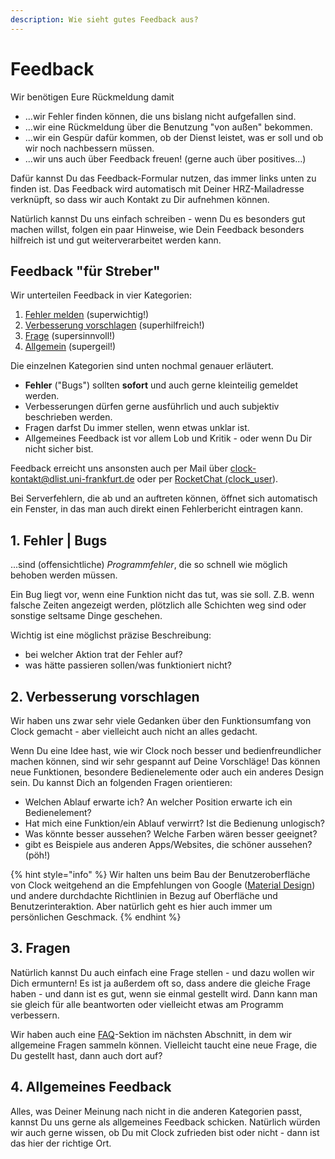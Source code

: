 ```yaml
---
description: Wie sieht gutes Feedback aus?
---
```


# Feedback

Wir benötigen Eure Rückmeldung damit

* ...wir Fehler finden können, die uns bislang nicht aufgefallen sind.
* ...wir eine Rückmeldung über die Benutzung "von außen" bekommen.
* ...wir ein Gespür dafür kommen, ob der Dienst leistet, was er soll und ob wir noch nachbessern müssen.
* ...wir uns auch über Feedback freuen! \(gerne auch über positives...\)

Dafür kannst Du das Feedback-Formular nutzen, das immer links unten zu finden ist. Das Feedback wird automatisch mit Deiner HRZ-Mailadresse verknüpft, so dass wir auch Kontakt zu Dir aufnehmen können.

Natürlich kannst Du uns einfach schreiben - wenn Du es besonders gut machen willst, folgen ein paar Hinweise, wie Dein Feedback besonders hilfreich ist und gut weiterverarbeitet werden kann.

## Feedback "für Streber"

Wir unterteilen Feedback in vier Kategorien:

1. [Fehler melden](how2feedback.md#1.-Bugs) \(superwichtig!\)
2. [Verbesserung vorschlagen](how2feedback.md#2.-Bedienung) \(superhilfreich!\)
3. [Frage](how2feedback.md#3.-Design) \(supersinnvoll!\)
4. [Allgemein](how2feedback.md#4.-neue-Funktionen) \(supergeil!\)

Die einzelnen Kategorien sind unten nochmal genauer erläutert.

* **Fehler** \("Bugs"\) sollten **sofort** und auch gerne kleinteilig gemeldet werden.
* Verbesserungen dürfen gerne ausführlich und auch subjektiv beschrieben werden.
* Fragen darfst Du immer stellen, wenn etwas unklar ist.
* Allgemeines Feedback ist vor allem Lob und Kritik - oder wenn Du Dir nicht sicher bist.

Feedback erreicht uns ansonsten auch per Mail über [clock-kontakt@dlist.uni-frankfurt.de](mailto:clock-kontakt@dlist.uni-frankfurt.de) oder per [RocketChat \(clock\_user](https://chat.studiumdigitale.uni-frankfurt.de/channel/clock_user)\).

Bei Serverfehlern, die ab und an auftreten können, öffnet sich automatisch ein Fenster, in das man auch direkt einen Fehlerbericht eintragen kann.

## 1. Fehler \| Bugs

...sind \(offensichtliche\) _Programmfehler_, die so schnell wie möglich behoben werden müssen.

Ein Bug liegt vor, wenn eine Funktion nicht das tut, was sie soll. Z.B. wenn falsche Zeiten angezeigt werden, plötzlich alle Schichten weg sind oder sonstige seltsame Dinge geschehen.

Wichtig ist eine möglichst präzise Beschreibung:

* bei welcher Aktion trat der Fehler auf?
* was hätte passieren sollen/was funktioniert nicht?

## 2. Verbesserung vorschlagen

Wir haben uns zwar sehr viele Gedanken über den Funktionsumfang von Clock gemacht - aber vielleicht auch nicht an alles gedacht.

Wenn Du eine Idee hast, wie wir Clock noch besser und bedienfreundlicher machen können, sind wir sehr gespannt auf Deine Vorschläge! Das können neue Funktionen, besondere Bedienelemente oder auch ein anderes Design sein. Du kannst Dich an folgenden Fragen orientieren:

* Welchen Ablauf erwarte ich? An welcher Position erwarte ich ein Bedienelement?
* Hat mich eine Funktion/ein Ablauf verwirrt? Ist die Bedienung unlogisch?
* Was könnte besser aussehen? Welche Farben wären besser geeignet?
* gibt es Beispiele aus anderen Apps/Websites, die schöner aussehen? \(pöh!\)

{% hint style="info" %}
Wir halten uns beim Bau der Benutzeroberfläche von Clock weitgehend an die Empfehlungen von Google \([Material Design](https://github.com/ClockGU/handbook/tree/c6a3efe17c130c71ac14b67706cb399e4d331dfb/benutzerhandbuch/about.md#Design)\) und andere durchdachte Richtlinien in Bezug auf Oberfläche und Benutzerinteraktion. Aber natürlich geht es hier auch immer um persönlichen Geschmack.
{% endhint %}

## 3. Fragen

Natürlich kannst Du auch einfach eine Frage stellen - und dazu wollen wir Dich ermuntern! Es ist ja außerdem oft so, dass andere die gleiche Frage haben - und dann ist es gut, wenn sie einmal gestellt wird. Dann kann man sie gleich für alle beantworten oder vielleicht etwas am Programm verbessern.

Wir haben auch eine [FAQ](https://github.com/ClockGU/handbook/tree/0ee7e2b2af2b22cad046c0aeb90068483f6d2e2e/benutzerhandbuch-deutsch/faq.md)-Sektion im nächsten Abschnitt, in dem wir allgemeine Fragen sammeln können. Vielleicht taucht eine neue Frage, die Du gestellt hast, dann auch dort auf?

## 4. Allgemeines Feedback

Alles, was Deiner Meinung nach nicht in die anderen Kategorien passt, kannst Du uns gerne als allgemeines Feedback schicken. Natürlich würden wir auch gerne wissen, ob Du mit Clock zufrieden bist oder nicht - dann ist das hier der richtige Ort.

